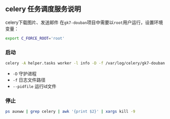## celery 任务调度服务说明

celery下载图片、发送邮件
在`gk7-douban`项目中需要以`root`用户运行，设置环境变量：

```bash
export C_FORCE_ROOT='root'
```


### 启动 ###

```bash
celery -A helper.tasks worker -l info -D -f /var/log/celery/gk7-douban.log --pidfile=/var/run/celery.pid
```

+ `-D` 守护进程
+ `-f` 日志文件路径
+ `--pidfile` 运行id文件

### 停止 ###

```bash
ps auxww | grep celery | awk '{print $2}' | xargs kill -9
```
